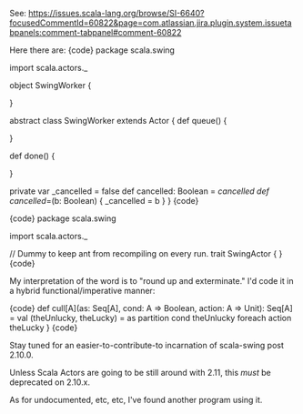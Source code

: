 See: https://issues.scala-lang.org/browse/SI-6640?focusedCommentId=60822&page=com.atlassian.jira.plugin.system.issuetabpanels:comment-tabpanel#comment-60822

Here there are:
{code}
package scala.swing

import scala.actors._

object SwingWorker {

}

abstract class SwingWorker extends Actor {
  def queue() {

  }

  def done() {

  }

  private var _cancelled = false
  def cancelled: Boolean = _cancelled
  def cancelled_=(b: Boolean) { _cancelled = b }
}
{code}

{code}
package scala.swing

import scala.actors._

// Dummy to keep ant from recompiling on every run.
trait SwingActor { }
{code}




My interpretation of the word is to "round up and exterminate." I'd code it in a hybrid functional/imperative manner:

{code}
def cull[A](as: Seq[A], cond: A => Boolean, action: A => Unit): Seq[A] =
  val (theUnlucky, theLucky) = as partition cond
  theUnlucky foreach action
  theLucky
}
{code}

Stay tuned for an easier-to-contribute-to incarnation of scala-swing post 2.10.0.

Unless Scala Actors are going to be still around with 2.11, this *must* be deprecated on 2.10.x.

As for undocumented, etc, etc, I've found another program using it.
